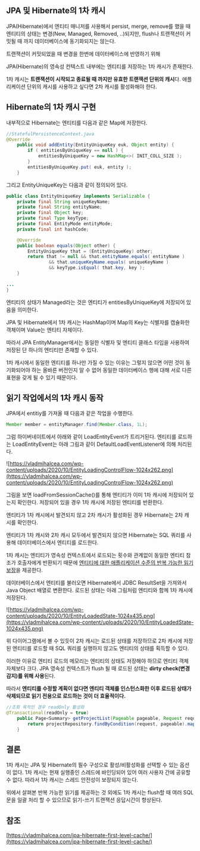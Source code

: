 ## JPA 및 Hibernate의 1차 캐시

JPA(Hibernate)에서 엔티티 매니저를 사용해서 persist, merge, remove를 했을 때 엔티티의 상태는 변경(New, Managed, Removed, ..)되지만, flush나 트랜잭션이 커밋될 때 까지 데이터베이스에 동기화되지는 않는다.

트랜잭션이 커밋되었을 때 변경을 한번에 데이터베이스에 반영하기 위해

JPA(Hibernate)의 영속성 컨텍스트 내부에는 엔티티를 저장하는 1차 캐시가 존재한다. 

1차 캐시는 **트랜잭션이 시작되고 종료될 때 까지만 유효한 트랜잭션 단위의 캐시**다. 애플리케이션 단위의 캐시를 사용하고 싶다면 2차 캐시를 활성화해야 한다.

## Hibernate의 1차 캐시 구현

내부적으로 Hibernate는 엔티티를 다음과 같은 Map에 저장한다.

```java
//StatefulPersistenceContext.java
@Override
	public void addEntity(EntityUniqueKey euk, Object entity) {
		if ( entitiesByUniqueKey == null ) {
			entitiesByUniqueKey = new HashMap<>( INIT_COLL_SIZE );
		}
		entitiesByUniqueKey.put( euk, entity );
	}
```

그리고 EntityUniqueKey는 다음과 같이 정의되어 있다.

```java
public class EntityUniqueKey implements Serializable {
	private final String uniqueKeyName;
	private final String entityName;
	private final Object key;
	private final Type keyType;
	private final EntityMode entityMode;
	private final int hashCode;

	@Override
	public boolean equals(Object other) {
		EntityUniqueKey that = (EntityUniqueKey) other;
		return that != null && that.entityName.equals( entityName )
				&& that.uniqueKeyName.equals( uniqueKeyName )
				&& keyType.isEqual( that.key, key );
	}
	
...
}
```

엔티티의 상태가 Managed라는 것은 엔티티가 entitiesByUniqueKey에 저장되어 있음을 의미한다.

JPA 및 Hibernate에서 1차 캐시는 HashMap이며 Map의 Key는 식별자를 캡슐화한 객체이며 Value는 엔티티 자체이다.

따라서 JPA EntityManager에서는 동일한 식별자 및 엔티티 클래스 타입을 사용하여 저장된 단 하나의 엔티티만 존재할 수 있다.

1차 캐시에서 동일한 엔티티를 하나만 가질 수 있는 이유는 그렇지 않으면 어떤 것이 동기화되어야 하는 올바른 버전인지 알 수 없어 동일한 데이터베이스 행에 대해 서로 다른 표현을 갖게 될 수 있기 때문이다.

## 읽기 작업에서의 1차 캐시 동작

JPA에서 entitiy를 가져올 때 다음과 같은 작업을 수행한다.

```java
Member member = entityManager.find(Member.class, 1L);
```

그럼 하이버네이트에서 아래와 같이 LoadEntityEvent가 트리거된다. 엔티티를 로드하는 LoadEntityEvent는 아래 그림과 같이 DefaultLoadEventListener에 의해 처리된다.

![https://vladmihalcea.com/wp-content/uploads/2020/10/EntityLoadingControlFlow-1024x262.png](https://vladmihalcea.com/wp-content/uploads/2020/10/EntityLoadingControlFlow-1024x262.png)

그림을 보면 loadFromSessionCache()를 통해 엔티티가 이미 1차 캐시에 저장되어 있는지 확인한다. 저장되어 있을 경우 1차 캐시에 저장된 엔티티를 반환한다.

엔티티가 1차 캐시에서 발견되지 않고 2차 캐시가 활성화된 경우 Hibernate는 2차 캐시를 확인한다.

엔티티가 1차 캐시와 2차 캐시 모두에서 발견되지 않으면 Hibernate는 SQL 쿼리를 사용해 데이터베이스에서 엔티티를 로드한다.

1차 캐시는 엔티티가 영속성 컨텍스트에서 로드되는 횟수와 관계없이 동일한 엔티티 참조가 호출자에게 반환되기 때문에 [엔티티에 대한 애플리케이션 수준의 반복 가능한 읽기 보장](https://vladmihalcea.com/hibernate-application-level-repeatable-reads/)을 제공한다.

데이터베이스에서 엔티티를 불러오면 Hibernate에서 JDBC ResultSet을 가져와서 Java Object 배열로 변환한다. 로드된 상태는 아래 그림처럼 엔티티와 함께 1차 캐시에 저장된다.

![https://vladmihalcea.com/wp-content/uploads/2020/10/EntityLoadedState-1024x435.png](https://vladmihalcea.com/wp-content/uploads/2020/10/EntityLoadedState-1024x435.png)

위 다이어그램에서 볼 수 있듯이 2차 캐시는 로드된 상태를 저장하므로 2차 캐시에 저장된 엔티티를 로드할 때 SQL 쿼리를 실행하지 않고도 엔티티의 상태를 획득할 수 있다.

이러한 이유로 엔티티 로드의 메모리는 엔티티의 상태도 저장해야 하므로 엔티티 객체 자체보다 크다. JPA 영속성 컨텍스트가 flush 될 때 로드된 상태는 **dirty check(변경 감지)를 위해 사용**된다. 

따라서 **엔티티를 수정할 계획이 없다면 엔티티 객체를 인스턴스화한 이후 로드된 상태가 삭제되므로 읽기 전용으로 로드하는 것이 더 효율적이다.**

```java
//조회 목적인 경우 readOnly 활성화
@Transactional(readOnly = true)
	public Page<Summary> getProjectList(Pageable pageable, Request request) {
		return projectRepository.findByCondition(request, pageable).map(ProjectMapper.INSTANCE::toSummary);
	}
```

## 결론

1차 캐시는 JPA 및 Hibernate의 필수 구성으로 활성/비활성화를 선택할 수 있는 옵션이 없다. 1차 캐시는 현재 실행중인 스레드에 바인딩되어 있어 여러 사용자 간에 공유할 수 없다. 따라서 1차 캐시는 스레드 안전성이 보장되지 않는다.

위에서 살펴본 반복 가능한 읽기를 제공하는 것 외에도 1차 캐시는 flush할 때 여러 SQL문을 일괄 처리 할 수 있으므로 읽기-쓰기 트랜잭션 응답시간이 향상된다.

## 참조

[https://vladmihalcea.com/jpa-hibernate-first-level-cache/](https://vladmihalcea.com/jpa-hibernate-first-level-cache/)